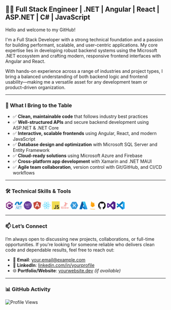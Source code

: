 ## 👨‍💻 Full Stack Engineer | .NET | Angular | React | ASP.NET | C# | JavaScript

Hello and welcome to my GitHub!

I'm a Full Stack Developer with a strong technical foundation and a passion for building performant, scalable, and user-centric applications. My core expertise lies in developing robust backend systems using the Microsoft .NET ecosystem and crafting modern, responsive frontend interfaces with Angular and React.

With hands-on experience across a range of industries and project types, I bring a balanced understanding of both backend logic and frontend usability—making me a versatile asset for any development team or product-driven organization.

---

### 💼 What I Bring to the Table

- ✅ **Clean, maintainable code** that follows industry best practices
- ✅ **Well-structured APIs** and secure backend development using ASP.NET & .NET Core
- ✅ **Interactive, scalable frontends** using Angular, React, and modern JavaScript
- ✅ **Database design and optimization** with Microsoft SQL Server and Entity Framework
- ✅ **Cloud-ready solutions** using Microsoft Azure and Firebase
- ✅ **Cross-platform app development** with Xamarin and .NET MAUI
- ✅ **Agile team collaboration**, version control with Git/GitHub, and CI/CD workflows

---

### 🛠️ Technical Skills & Tools

<div>
  <img src="https://github.com/devicons/devicon/blob/master/icons/csharp/csharp-original.svg" alt="C#" width="5%"/>
  <img src="https://github.com/devicons/devicon/blob/master/icons/dot-net/dot-net-plain-wordmark.svg" alt=".NET" width="5%"/>
  <img src="https://github.com/devicons/devicon/blob/master/icons/dotnetcore/dotnetcore-original.svg" alt=".NET Core" width="5%"/>
  <img src="https://github.com/devicons/devicon/blob/master/icons/angularjs/angularjs-plain.svg" alt="Angular" width="5%"/>
  <img src="https://github.com/devicons/devicon/blob/master/icons/react/react-original.svg" alt="React" width="5%"/>
  <img src="https://github.com/devicons/devicon/blob/master/icons/javascript/javascript-original.svg" alt="JavaScript" width="5%"/>
  <img src="https://github.com/devicons/devicon/blob/master/icons/microsoftsqlserver/microsoftsqlserver-plain-wordmark.svg" alt="SQL Server" width="5%"/>
  <img src="https://github.com/devicons/devicon/blob/master/icons/xamarin/xamarin-original.svg" alt="Xamarin" width="5%"/>
  <img src="https://github.com/devicons/devicon/blob/master/icons/azure/azure-original.svg" alt="Azure" width="5%"/>
  <img src="https://github.com/devicons/devicon/blob/master/icons/firebase/firebase-plain-wordmark.svg" alt="Firebase" width="5%"/>
  <img src="https://github.com/devicons/devicon/blob/master/icons/github/github-original.svg" alt="GitHub" width="5%"/>
  <img src="https://github.com/devicons/devicon/blob/master/icons/visualstudio/visualstudio-plain.svg" alt="Visual Studio" width="5%"/>
  <img src="https://github.com/devicons/devicon/blob/master/icons/vscode/vscode-original.svg" alt="VS Code" width="5%"/>
</div>

---

### 📫 Let’s Connect

I’m always open to discussing new projects, collaborations, or full-time opportunities. If you're looking for someone reliable who delivers clean code and dependable results, feel free to reach out:

- 📧 **Email**: your.email@example.com  
- 💼 **LinkedIn**: [linkedin.com/in/yourprofile](https://linkedin.com/in/yourprofile)  
- 🌐 **Portfolio/Website**: [yourwebsite.dev](https://yourwebsite.dev) _(if available)_

---

### 📊 GitHub Activity

![Profile Views](https://komarev.com/ghpvc/?username=AngelMelendez1015&color=blue)

<!-- Optional GitHub stats -->
<!--
![Angel's GitHub Stats](https://github-readme-stats.vercel.app/api?username=AngelMelendez1015&show_icons=true&theme=default)
![Top Languages](https://github-readme-stats.vercel.app/api/top-langs/?username=AngelMelendez1015&layout=compact)
-->

